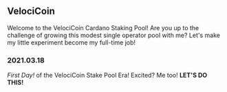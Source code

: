 ## VelociCoin

Welcome to the VelociCoin Cardano Staking Pool!  Are you up to the challenge of growing this modest single operator pool with me?  Let's make my little experiment become my full-time job!

### 2021.03.18

*First Day!* of the VelociCoin Stake Pool Era! Excited? Me too! **LET'S DO THIS!**
